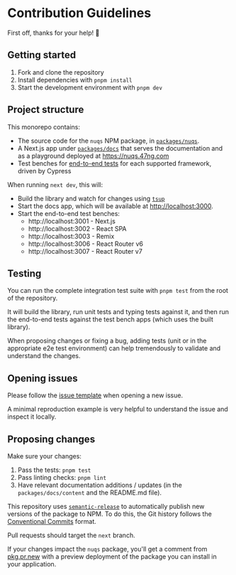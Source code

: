 # Contribution Guidelines

First off, thanks for your help! 🙏

## Getting started

1. Fork and clone the repository
2. Install dependencies with `pnpm install`
3. Start the development environment with `pnpm dev`

## Project structure

This monorepo contains:

- The source code for the `nuqs` NPM package, in [`packages/nuqs`](./packages/nuqs).
- A Next.js app under [`packages/docs`](./packages/docs) that serves the documentation and as a playground deployed at <https://nuqs.47ng.com>
- Test benches for [end-to-end tests](./packages/e2e) for each supported framework, driven by Cypress

When running `next dev`, this will:

- Build the library and watch for changes using [`tsup`](https://tsup.egoist.dev/)
- Start the docs app, which will be available at <http://localhost:3000>.
- Start the end-to-end test benches:
  - http://localhost:3001 - Next.js
  - http://localhost:3002 - React SPA
  - http://localhost:3003 - Remix
  - http://localhost:3006 - React Router v6
  - http://localhost:3007 - React Router v7

## Testing

You can run the complete integration test suite with `pnpm test` from the root of the repository.

It will build the library, run unit tests and typing tests against it, and then
run the end-to-end tests against the test bench apps (which uses the built library).

When proposing changes or fixing a bug, adding tests (unit or in the
appropriate e2e test environment) can help tremendously to validate and
understand the changes.

## Opening issues

Please follow the [issue template](.github/ISSUE_TEMPLATE/bug_report.md) when opening a new issue.

A minimal reproduction example is very helpful to understand the issue and
inspect it locally.

## Proposing changes

Make sure your changes:

1. Pass the tests: `pnpm test`
2. Pass linting checks: `pnpm lint`
3. Have relevant documentation additions / updates (in the `packages/docs/content` and the README.md file).

This repository uses [`semantic-release`](https://semantic-release.gitbook.io/semantic-release/)
to automatically publish new versions of the package to NPM.
To do this, the Git history follows the
[Conventional Commits](https://www.conventionalcommits.org/en/v1.0.0/) format.

Pull requests should target the `next` branch.

If your changes impact the `nuqs` package, you'll get a comment from [pkg.pr.new](https://pkg.pr.new)
with a preview deployment of the package you can install in your application.

